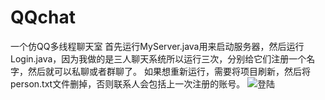 # QQchat
一个仿QQ多线程聊天室
首先运行MyServer.java用来启动服务器，然后运行Login.java，因为我做的是三人聊天系统所以运行三次，分别给它们注册一个名字，然后就可以私聊或者群聊了。
如果想重新运行，需要将项目刷新，然后将person.txt文件删掉，否则联系人会包括上一次注册的账号。
![登陆](QQchat/view/登陆.jpg)
